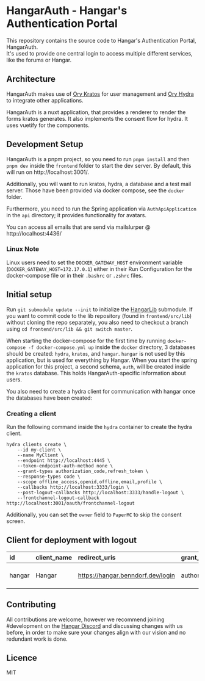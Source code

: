 # HangarAuth - Hangar's Authentication Portal

This repository contains the source code to Hangar's Authentication Portal, HangarAuth.  
It's used to provide one central login to access multiple different services, like the forums or Hangar.

## Architecture

HangarAuth makes use of [Ory Kratos](https://www.ory.sh/kratos/) for user management and [Ory Hydra](https://www.ory.sh/hydra/) to integrate other applications.

HangarAuth is a nuxt application, that provides a renderer to render the forms kratos generates. It also implements the consent flow for hydra.
It uses vuetify for the components.

## Development Setup

HangarAuth is a pnpm project, so you need to run `pnpm install` and then `pnpm dev` inside the `frontend` folder to start the dev server.
By default, this will run on http://localhost:3001/.

Additionally, you will want to run kratos, hydra, a database and a test mail server. Those have been provided via docker compose, see the `docker` folder.

Furthermore, you need to run the Spring application via `AuthApiApplication` in the `api` directory; it provides functionality for avatars. 

You can access all emails that are send via mailslurper @ http://localhost:4436/

### Linux Note
Linux users need to set the `DOCKER_GATEWAY_HOST` environment variable (`DOCKER_GATEWAY_HOST=172.17.0.1`) either in their Run Configuration for the docker-compose file
or in their `.bashrc` or `.zshrc` files.

## Initial setup

Run `git submodule update --init` to initialize the [HangarLib](https://github.com/HangarMC/HangarLib) submodule. If you want to commit code to the lib repository (found in `frontend/src/lib`) without cloning the repo separately, you also need to checkout a branch using `cd frontend/src/lib && git switch master`.

When starting the docker-compose for the first time by running `docker-compose -f docker-compose.yml up` inside the `docker` directory, 3 databases should be created: `hydra`, `kratos`, and `hangar`. `hangar` is
not used by this application, but is used for everything by Hangar. When you start the spring application for this project, a second
schema, `auth`, will be created inside the `kratos` database. This holds HangarAuth-specific information about users.

You also need to create a hydra client for communication with hangar once the databases have been created:

### Creating a client

Run the following command inside the `hydra` container to create the hydra client.

```
hydra clients create \
    --id my-client \
    --name MyClient \
    --endpoint http://localhost:4445 \
    --token-endpoint-auth-method none \
    --grant-types authorization_code,refresh_token \
    --response-types code \
    --scope offline_access,openid,offline,email,profile \
    --callbacks http://localhost:3333/login \
    --post-logout-callbacks http://localhost:3333/handle-logout \
    --frontchannel-logout-callback http://localhost:3001/oauth/frontchannel-logout
```
Additionally, you can set the `owner` field to `PaperMC` to skip the consent screen.

## Client for deployment with logout
| id     | client\_name | redirect\_uris                    | grant\_types                            | response\_types | scope                                        | owner   | frontchannel\_logout\_uri                                  | frontchannel\_logout\_session\_required | post\_logout\_redirect\_uris              |
|:-------|:-------------|:----------------------------------|:----------------------------------------|:----------------|:---------------------------------------------|:--------|:-----------------------------------------------------------|:----------------------------------------|:------------------------------------------|
| hangar | Hangar       | https://hangar.benndorf.dev/login | authorization\_code&#124;refresh\_token | code            | offline\_access openid offline email profile | PaperMC | https://hangar-auth.benndorf.dev/oauth/frontchannel-logout | false                                   | https://hangar.benndorf.dev/handle-logout |


## Contributing

All contributions are welcome, however we recommend joining #development on the [Hangar Discord](https://discord.gg/zvrAEbvJ4a) and discussing changes with us before,
in order to make sure your changes align with our vision and no redundant work is done.

## Licence

MIT
